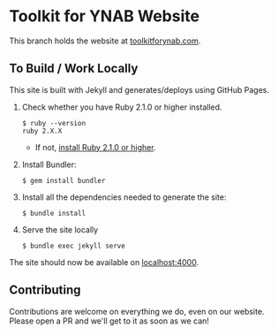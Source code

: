 # Toolkit for YNAB Website

This branch holds the website at [toolkitforynab.com](http://toolkitforynab.com).

## To Build / Work Locally

This site is built with Jekyll and generates/deploys using GitHub Pages.

1. Check whether you have Ruby 2.1.0 or higher installed.

    ```
    $ ruby --version
    ruby 2.X.X
    ```

    * If not, [install Ruby 2.1.0 or higher](https://www.ruby-lang.org/en/downloads/).

2. Install Bundler:

	```
	$ gem install bundler
	```

3. Install all the dependencies needed to generate the site:
	
	```
	$ bundle install
	```

4. Serve the site locally

	```
	$ bundle exec jekyll serve
	```
	
The site should now be available on [localhost:4000](http://localhost:4000).

## Contributing

Contributions are welcome on everything we do, even on our website. Please open a PR and we'll get to it as soon as we can!
